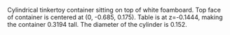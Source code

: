 Cylindrical tinkertoy container sitting on top of white foamboard. Top face of container is centered at (0, -0.685, 0.175). Table is at z=-0.1444, making the container 0.3194 tall. The diameter of the cylinder is 0.152.
